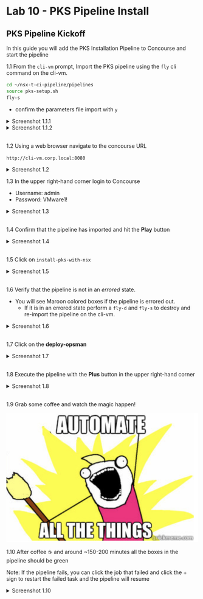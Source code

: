 # Lab 10 - PKS Pipeline Install

## PKS Pipeline Kickoff

In this guide you will add the PKS Installation Pipeline to Concourse and start the pipeline

1.1 From the `cli-vm` prompt, Import the PKS pipeline using the `fly` cli command on the cli-vm.

```bash
cd ~/nsx-t-ci-pipeline/pipelines
source pks-setup.sh
fly-s
```

- confirm the parameters file import with `y`

<details><summary>Screenshot 1.1.1</summary>
<img src="Images/2018-11-11-00-11-46.png">
</details>

<details><summary>Screenshot 1.1.2</summary>
<img src="Images/2018-11-11-00-12-27.png">
</details>
<br/>

1.2 Using a web browser navigate to the concourse URL

`http://cli-vm.corp.local:8080`

<details><summary>Screenshot 1.2</summary>
<img src="Images/pipeline-ui.png">
</details>

1.3 In the upper right-hand corner login to Concourse

- Username: admin
- Password: VMware1!

<details><summary>Screenshot 1.3</summary>
<img src="Images/concourse-login.png">
</details>
<br/>

1.4 Confirm that the pipeline has imported and hit the **Play** button

<details><summary>Screenshot 1.4</summary>
<img src="Images/1_4.PNG">
</details>
<br/>

1.5 Click on `install-pks-with-nsx`

<details><summary>Screenshot 1.5</summary>
<img src="Images/1_5.png">
</details>
<br/>

1.6 Verify that the pipeline is not in an *errored* state.

- You will see Maroon colored boxes if the pipeline is errored out.
  - If it is in an errored state perform a `fly-d` and `fly-s` to destroy and re-import the pipeline on the cli-vm.

<details><summary>Screenshot 1.6</summary>
Note: The image below will look slightly different than yours as the pipeline was already run on the reference system
<img src="Images/2018-11-11-00-25-04.png">
</details>
<br/>

1.7 Click on the **deploy-opsman**

<details><summary>Screenshot 1.7</summary>
Note: The image below will look slightly different than yours as the pipeline was already run on the reference system
<img src="Images/2018-11-11-00-27-12.png">
</details>
<br/>

1.8 Execute the pipeline with the **Plus** button in the upper right-hand corner

<details><summary>Screenshot 1.8</summary>
Note: The image below will look slightly different than yours as the pipeline was already run on the reference system
<img src="Images/2018-11-11-00-28-04.png">
</details>
<br/>

1.9 Grab some coffee and watch the magic happen!

<img src="Images/automate-all-things.png">

1.10 After coffee :coffee: and around ~150-200 minutes all the boxes in the pipeline should be green

Note: If the pipeline fails, you can click the job that failed and click the + sign to restart the failed task and the pipeline will resume

<details><summary>Screenshot 1.10</summary>
<img src="Images/2018-11-11-00-31-45.png">
</details>

